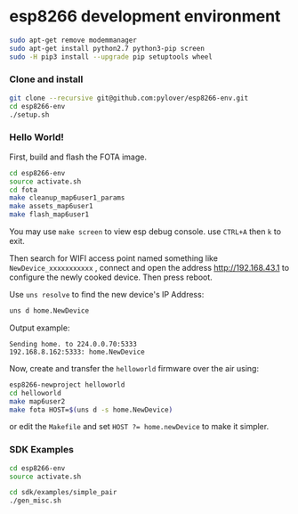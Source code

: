 # esp8266 development environment

```bash
sudo apt-get remove modemmanager
sudo apt-get install python2.7 python3-pip screen
sudo -H pip3 install --upgrade pip setuptools wheel
```

### Clone and install

```bash
git clone --recursive git@github.com:pylover/esp8266-env.git 
cd esp8266-env
./setup.sh
```

### Hello World!

First, build and flash the FOTA image.
```bash
cd esp8266-env
source activate.sh
cd fota
make cleanup_map6user1_params
make assets_map6user1
make flash_map6user1
```

You may use `make screen` to view esp debug console. use `CTRL+A` then `k` to
exit.

Then search for WIFI access point named something like `NewDevice_xxxxxxxxxxx`
, connect and open the address http://192.168.43.1 to configure the newly 
cooked device. Then press reboot.

Use `uns resolve` to find the new device's IP Address:

```bash
uns d home.NewDevice
```

Output example:

```
Sending home. to 224.0.0.70:5333
192.168.8.162:5333: home.NewDevice
```

Now, create and transfer the `helloworld` firmware over the air using:

```bash
esp8266-newproject helloworld
cd helloworld
make map6user2
make fota HOST=$(uns d -s home.NewDevice)
```

or edit the `Makefile` and set `HOST ?= home.newDevice` to make it simpler.


### SDK Examples

```bash
cd esp8266-env
source activate.sh

cd sdk/examples/simple_pair
./gen_misc.sh

```
